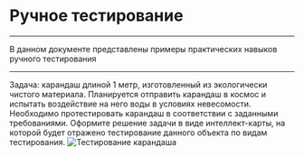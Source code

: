 # Ручное тестирование
---
В данном документе представлены примеры практических навыков ручного тестирования
***
Задача: карандаш длиной 1 метр, изготовленный из экологически чистого материала. Планируется отправить карандаш в космос и испытать воздействие на него воды в условиях невесомости. Необходимо протестировать карандаш в соответствии с заданными требованиями. Оформите решение задачи в виде интеллект-карты, на которой будет отражено тестирование данного объекта по видам тестирования.
![Тестирование карандаша](https://github.com/user-attachments/assets/b95ce01b-5012-4f33-8fcb-606437f77152)
